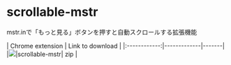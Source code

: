 scrollable-mstr
===============

mstr.inで「もっと見る」ボタンを押すと自動スクロールする拡張機能

|     Chrome extension     | Link to download |
|:------------:|-------------|-------|
|![](https://raw.github.com/daiz713/scrollable-mstr/master/48x48.png)|scrollable-mstr| zip |
